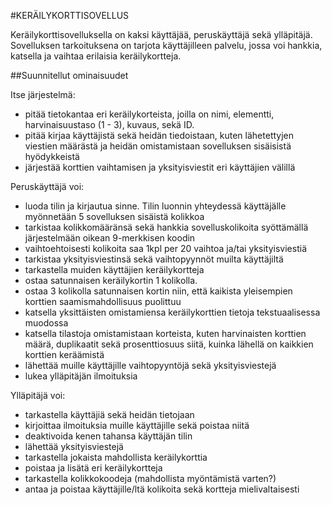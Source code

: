 #KERÄILYKORTTISOVELLUS

Keräilykorttisovelluksella on kaksi käyttäjää, peruskäyttäjä sekä ylläpitäjä. Sovelluksen tarkoituksena on tarjota käyttäjilleen palvelu, jossa voi hankkia, katsella ja vaihtaa erilaisia keräilykortteja.

##Suunnitellut ominaisuudet

Itse järjestelmä:

- pitää tietokantaa eri keräilykorteista, joilla on nimi, elementti, harvinaisuustaso (1 - 3), kuvaus, sekä ID.
- pitää kirjaa käyttäjistä sekä heidän tiedoistaan, kuten lähetettyjen viestien määrästä ja heidän omistamistaan sovelluksen sisäisistä hyödykkeistä
- järjestää korttien vaihtamisen ja yksityisviestit eri käyttäjien välillä

Peruskäyttäjä voi:

- luoda tilin ja kirjautua sinne. Tilin luonnin yhteydessä käyttäjälle myönnetään 5 sovelluksen sisäistä kolikkoa
- tarkistaa kolikkomääränsä sekä hankkia sovelluskolikoita syöttämällä järjestelmään oikean 9-merkkisen koodin
- vaihtoehtoisesti kolikoita saa 1kpl per 20 vaihtoa ja/tai yksityisviestiä
- tarkistaa yksityisviestinsä sekä vaihtopyynnöt muilta käyttäjiltä
- tarkastella muiden käyttäjien keräilykortteja
- ostaa satunnaisen keräilykortin 1 kolikolla. 
- ostaa 3 kolikolla satunnaisen kortin niin, että kaikista yleisempien korttien saamismahdollisuus puolittuu
- katsella yksittäisten omistamiensa keräilykorttien tietoja tekstuaalisessa muodossa
- katsella tilastoja omistamistaan korteista, kuten harvinaisten korttien määrä, duplikaatit sekä prosenttiosuus siitä, kuinka lähellä on kaikkien korttien keräämistä
- lähettää muille käyttäjille vaihtopyyntöjä sekä yksityisviestejä
- lukea ylläpitäjän ilmoituksia

Ylläpitäjä voi:

- tarkastella käyttäjiä sekä heidän tietojaan
- kirjoittaa ilmoituksia muille käyttäjille sekä poistaa niitä
- deaktivoida kenen tahansa käyttäjän tilin
- lähettää yksityisviestejä
- tarkastella jokaista mahdollista keräilykorttia
- poistaa ja lisätä eri keräilykortteja
- tarkastella kolikkokoodeja (mahdollista myöntämistä varten?)
- antaa ja poistaa käyttäjille/ltä kolikoita sekä kortteja mielivaltaisesti
